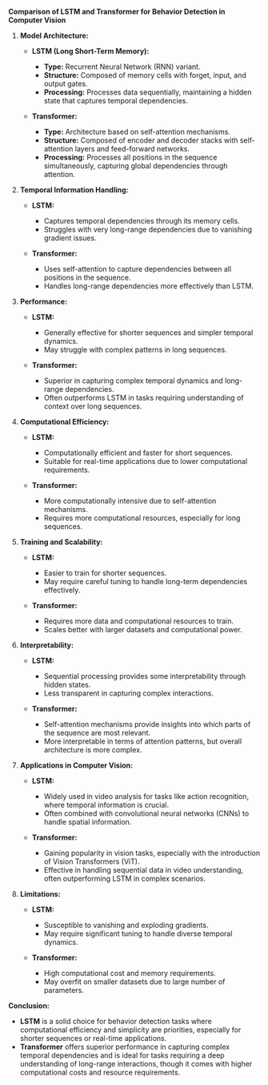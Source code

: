 **Comparison of LSTM and Transformer for Behavior Detection in Computer Vision**

1. **Model Architecture:**

   - **LSTM (Long Short-Term Memory):**
     - **Type:** Recurrent Neural Network (RNN) variant.
     - **Structure:** Composed of memory cells with forget, input, and output gates.
     - **Processing:** Processes data sequentially, maintaining a hidden state that captures temporal dependencies.

   - **Transformer:**
     - **Type:** Architecture based on self-attention mechanisms.
     - **Structure:** Composed of encoder and decoder stacks with self-attention layers and feed-forward networks.
     - **Processing:** Processes all positions in the sequence simultaneously, capturing global dependencies through attention.

2. **Temporal Information Handling:**

   - **LSTM:**
     - Captures temporal dependencies through its memory cells.
     - Struggles with very long-range dependencies due to vanishing gradient issues.

   - **Transformer:**
     - Uses self-attention to capture dependencies between all positions in the sequence.
     - Handles long-range dependencies more effectively than LSTM.

3. **Performance:**

   - **LSTM:**
     - Generally effective for shorter sequences and simpler temporal dynamics.
     - May struggle with complex patterns in long sequences.

   - **Transformer:**
     - Superior in capturing complex temporal dynamics and long-range dependencies.
     - Often outperforms LSTM in tasks requiring understanding of context over long sequences.

4. **Computational Efficiency:**

   - **LSTM:**
     - Computationally efficient and faster for short sequences.
     - Suitable for real-time applications due to lower computational requirements.

   - **Transformer:**
     - More computationally intensive due to self-attention mechanisms.
     - Requires more computational resources, especially for long sequences.

5. **Training and Scalability:**

   - **LSTM:**
     - Easier to train for shorter sequences.
     - May require careful tuning to handle long-term dependencies effectively.

   - **Transformer:**
     - Requires more data and computational resources to train.
     - Scales better with larger datasets and computational power.

6. **Interpretability:**

   - **LSTM:**
     - Sequential processing provides some interpretability through hidden states.
     - Less transparent in capturing complex interactions.

   - **Transformer:**
     - Self-attention mechanisms provide insights into which parts of the sequence are most relevant.
     - More interpretable in terms of attention patterns, but overall architecture is more complex.

7. **Applications in Computer Vision:**

   - **LSTM:**
     - Widely used in video analysis for tasks like action recognition, where temporal information is crucial.
     - Often combined with convolutional neural networks (CNNs) to handle spatial information.

   - **Transformer:**
     - Gaining popularity in vision tasks, especially with the introduction of Vision Transformers (ViT).
     - Effective in handling sequential data in video understanding, often outperforming LSTM in complex scenarios.

8. **Limitations:**

   - **LSTM:**
     - Susceptible to vanishing and exploding gradients.
     - May require significant tuning to handle diverse temporal dynamics.

   - **Transformer:**
     - High computational cost and memory requirements.
     - May overfit on smaller datasets due to large number of parameters.

**Conclusion:**

- **LSTM** is a solid choice for behavior detection tasks where computational efficiency and simplicity are priorities, especially for shorter sequences or real-time applications.
- **Transformer** offers superior performance in capturing complex temporal dependencies and is ideal for tasks requiring a deep understanding of long-range interactions, though it comes with higher computational costs and resource requirements.
